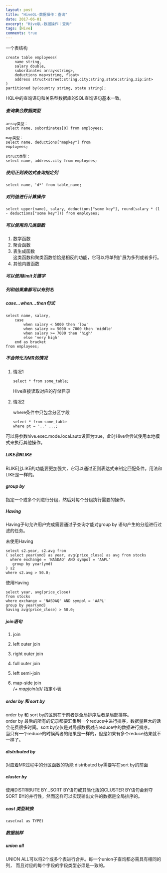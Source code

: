 ```yaml
---
layout: post
title: "HiveQL-数据操作：查询"
date: 2017-06-01
excerpt: "HiveQL-数据操作：查询"
tags: [Hive]
comments: true
---
```


一个表结构

```
create table employees(
    name string,
    salary double,
    subordinates array<string>,
    deductions map<string, float>
    address struct<street:string,city:string,state:string,zip:int>
)
partitioned by(country string, state string);
```

HQL中的查询语句和关系型数据库的SQL查询语句基本一致。

#####  查询集合数据类型

```
array类型：
select name, subordinates[0] from employees;

map类型：
select name, deductions["mapkey"] from
employees;

struct类型：
select name, address.city from employees;
```

##### 使用正则表达式查询指定列

```
select name, 'd*' from table_name;
```

##### 对列值进行计算操作

```
select upper(name), salary, deductions["some key"], round(salary * (1 - deductions["some key"])) from employees;
```

##### 可以使用的几类函数

1. 数学函数
2. 聚合函数
3. 表生成函数  
    这类函数和聚类函数恰恰是相反的功能，它可以将单列扩展为多列或者多行。
4. 其他内置函数

##### 可以使用limit关键字

##### 列和结果集都可以有别名

##### case...when...then句式

```
select name, salary,
    case 
        when salary < 5000 then 'low'
        when salary >= 5000 < 7000 then 'middle'
        when salary >= 7000 then 'high'
        else 'very high'
    end as bracket
from employees;
```

##### 不会转化为MR的情况

1.  情况1

    ```
    select * from some_table;
    ```
    Hive直接读取对应的存储目录

2. 情况2
    
    where条件中只包含分区字段
    
    ```
    select * from some_table
    where pt = '..' ...;
    ```
    
可以将参数hive.exec.mode.local.auto设置为true，此时Hive会尝试使用本地模式来执行其他操作。


##### LIKE和RLIKE

RLIKE比LIKE的功能要更加强大，它可以通过正则表达式来制定匹配条件。用法和LIKE是一样的。

##### group by

指定一个或多个列进行分组，然后对每个分组执行需要的操作。


##### Having

Having子句允许用户完成需要通过子查询才能对group by 语句产生的分组进行过滤的任务。

未使用Having

```
select s2.year, s2.avg from 
( select year(ymd) as year, avg(price_close) as avg from stocks
  where exchange = 'NASDAQ' AND sympol = 'AAPL'
   group by year(ymd)
) s2
where s2.avg > 50.0;
```

使用Having

```
select year, avg(price_close)
from stocks
where exchange = 'NASDAQ' AND sympol = 'AAPL'
group by year(ymd)
having avg(price_close) > 50.0;
```

##### join语句

1. join 

2. left outer join

3. right outer join

4. full outer join 

5. left semi-join

6. map-side join  
    /*+ mapjoin(d)*/ 指定小表

##### order by 和 sort by

order by 和 sort by的区别在于前者是全局排序后者是局部排序。  
order by 最后的所有的记录都要汇集到一个reduce中进行排序，数据量巨大的话会花费很多时间。sort by仅仅是对局部数据对应reduce中的数据进行排序。  
当只有一个reduce的时候两者的结果是一样的，但是如果有多个reduce结果就不一样了。

##### distributed by

对应着MR过程中的分区函数的功能
distributed by需要写在sort by的前面

##### cluster by

使用DISTRIBUTE BY…SORT BY语句或其简化版的CLUSTER BY语句会剥夺SORT
BY的并行性，然而这样可以实现输出文件的数据是全局排序的。


##### cast 类型转换

```
case(val as TYPE)
```

##### 数据抽样

##### union all

UNION ALL可以将2个或多个表进行合并。每一个union子查询都必需具有相同的列，
而且对应的每个字段的字段类型必须是一致的。
